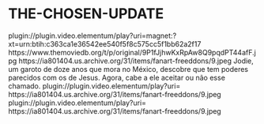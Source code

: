 # THE-CHOSEN-UPDATE

<item>
<title>[COLOR silver][B] THE CHOSEN-O ELEITO 1º TEMPORADA [/COLOR][/B][COLOR yellow]  FULL HD  [B][/COLOR][/B]</title>
<link>plugin://plugin.video.elementum/play?uri=magnet:?xt=urn:btih:c363ca1e36542ee540f5f8c575cc5f1bb62a2f17</link>
<thumbnail>https://www.themoviedb.org/t/p/original/9P1fJjhwKxRpAw8Q9pqdPT44afF.jpg</thumbnail>
<fanart>https://ia801404.us.archive.org/31/items/fanart-freeddons/9.jpeg</fanart>
<info>Jodie, um garoto de doze anos que mora no México, descobre que tem poderes parecidos com os de Jesus. Agora, cabe a ele aceitar ou não esse chamado.</info>
</item>

<item>
<title>[COLOR silver][B]  THE CHOSEN 2º TEMPORADA [/COLOR][/B][COLOR yellow]  FULL HD  [B][/COLOR][/B]</title>
<link>plugin://plugin.video.elementum/play?uri=</link>
<thumbnail></thumbnail>
<fanart>https://ia801404.us.archive.org/31/items/fanart-freeddons/9.jpeg</fanart>
<info></info>
</item>

<item>
<title>[COLOR silver][B]  THE CHOSEN [/COLOR][/B][COLOR yellow]  FULL HD  [B][/COLOR][/B]</title>
<link>plugin://plugin.video.elementum/play?uri=</link>
<thumbnail></thumbnail>
<fanart>https://ia801404.us.archive.org/31/items/fanart-freeddons/9.jpeg</fanart>
<info></info>
</item>

